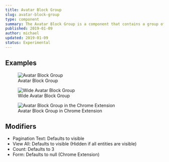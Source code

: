 ```yaml
---
title: Avatar Block Group
slug: avatar-block-group
type: component
summary: The Avatar Block Group is a component that contains a group of Avatar Blocks and pagination.
published: 2019-01-09
author: michael
updated: 2019-01-09
status: Experimental
---
```


##  Examples

<figure>
    <img src="/static/images/avatar-block-group.png" alt="Avatar Block Group">
    <figcaption>Avatar Block Group</figcaption>
</figure>

<figure>
    <img src="/static/images/avatar-block-group-wide.png" alt="Wide Avatar Block Group">
    <figcaption>Wide Avatar Block Group</figcaption>
</figure>

<figure>
    <img src="/static/images/avatar-block-group-ce.png" alt="Avatar Block Group in the Chrome Extension">
    <figcaption>Avatar Block Group in Chrome Extension</figcaption>
</figure>

## Modifiers
* Pagination Text: Defaults to visible
* View All: Defaults to visible (Hidden if all entities are visible)
* Count: Defaults to 3
* Form: Defaults to null (Chrome Extension)